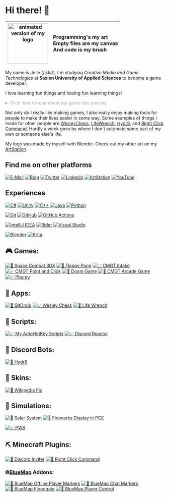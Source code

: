 # Hi there! 👋
| <img src="https://raw.githubusercontent.com/TechnicJelle/TechnicJelle/badges/Default(800)0001-0051.gif" width="128" alt="animated version of my logo"> |  Programming's my art</br>Empty files are my canvas</br>And code is my brush |
|---|:---|

My name is Jelle (/jɛlə/).
I'm studying _Creative Media and Game Technologies_ at **Saxion University of Applied Sciences** to become a game developer.

I love learning fun things and having fun learning things!

<details markdown="1"><summary style="cursor: pointer; color: #aaaaaa;">Click here to read about my game-dev journey</summary>

My first start with programming was GameMaker 8.1 Lite when I was eight. I started off only using the visual programming, and I never really got into GML. Sadly, most of the games I made back then have been lost to time.

A year or two later I discovered Minecraft with its redstone, and I was sold. When command blocks were added a little later, I was even more hooked. I spent years playing with it, learning and getting better. I also loved the big tech modpacks, though my computer back then couldn't really run them well.

When I was around eleven, my primary school installed Scratch on their computers. Me being the curious type and seeing that a new icon had appeared on the desktop, I clicked it and almost immediately recognized it as being a similar thing to GameMaker (which I had mostly stopped using by then). I quickly became quite good at it, though sadly most of those projects have also been lost.

For the second half of secondary school, I had to buy a TI 84 CE-T calculator and I almost immediately started making useful programs and fun games in TI-Basic.

Then I discovered The Coding Train on YouTube and I started using Processing a lot.
So for the next four or five years I used that for basically all of my programming. I don't use it that much anymore these days, but I still really like it.

I have also made a few Minecraft plugins in Java, scripts in Python, websites with raw HTML and CSS, and C++ and C programs, among many other things. I like to experiment with a lot of things and learn a lot.

Now I'm almost done with my first year at Saxion and I've been learning C# with their GXP Engine.
I’m also learning Unity now, and next year we'll be learning C++ and I'm also planning on learning Unreal Engine. Learning Rust also seems like fun!
</details>

Not only do I really like making games, I also really enjoy making tools for people to make their lives easier in some way. Some examples of things I made for other people are [WesleyChess](https://github.com/TechnicJelle/WesleyChess), [LifeWrench](https://github.com/TechnicJelle/LifeWrench), [Hydr8](https://github.com/TechnicJelle/DiscordHydr8Bot), and [Right Click Command](https://github.com/TechnicJelle/RightClickCommand). Hardly a week goes by where I don't automate some part of my own or someone else's life.

My logo was made by myself with Blender.
Check out my other art on my [ArtStation](https://www.artstation.com/TechnicJelle)

## Find me on other platforms
[![E-Mail](https://img.shields.io/badge/EMail-%23EA4335?style=for-the-badge&logo=gmail&logoColor=white)](mailto:technicjelleplay@gmail.com)
[![Blog](https://img.shields.io/badge/Blog-%2336465D?style=for-the-badge&logo=tumblr&logoColor=white)](https://technicjelle.tumblr.com/)
[![Twitter](https://img.shields.io/badge/twitter-%231DA1F2?style=for-the-badge&logo=twitter&logoColor=white)](https://twitter.com/TechnicJelle/)
[![Linkedin](https://img.shields.io/badge/LinkedIn-%230A66C2?style=for-the-badge&logo=linkedin&logoColor=white)](https://www.linkedin.com/in/technicjelle/)
[![ArtStation](https://img.shields.io/badge/ArtStation-%2313AFF0?style=for-the-badge&logo=artstation&logoColor=white)](https://www.artstation.com/TechnicJelle)
[![YouTube](https://img.shields.io/badge/YouTube-%23FF0000?style=for-the-badge&logo=youtube&logoColor=white)](https://www.youtube.com/channel/UC4mHMfrd9kh6M-xq9KQmJWQ/)

## Experiences
[![C#](https://img.shields.io/badge/C%23-%23239120?style=for-the-badge&logo=csharp&logoColor=white)]()
[![Unity](https://img.shields.io/badge/Unity-%23303030?style=for-the-badge&logo=unity&logoColor=white)]()
[![C++](https://img.shields.io/badge/C++-%2300599C?style=for-the-badge&logo=c%2B%2B&logoColor=white)]()
[![Java](https://img.shields.io/badge/Java-%23ED8B00?style=for-the-badge&logo=openjdk&logoColor=white)]()
[![Python](https://img.shields.io/badge/Python-3670A0?style=for-the-badge&logo=python&logoColor=ffdd54)]()

[![Git](https://img.shields.io/badge/git-%23F05033?style=for-the-badge&logo=git&logoColor=white)]()
[![GitHub](https://img.shields.io/badge/GitHub-%23303030?style=for-the-badge&logo=github&logoColor=white)](https://github.com/TechnicJelle)
[![GitHub Actions](https://img.shields.io/badge/github%20actions-%232671E5?style=for-the-badge&logo=githubactions&logoColor=white)]()

[![IntelliJ IDEA](https://img.shields.io/badge/IntelliJ%20IDEA-%23303030?style=for-the-badge&logo=intellijidea&logoColor=white)]()
[![Rider](https://img.shields.io/badge/Rider-%23dc143c?style=for-the-badge&logo=rider&logoColor=white)]()
[![Visual Studio](https://img.shields.io/badge/Visual%20Studio-5C2D91?style=for-the-badge&logo=visual-studio&logoColor=white)]()

[![Blender](https://img.shields.io/badge/Blender-%23F5792A?style=for-the-badge&logo=blender&logoColor=white)]()
[![Krita](https://img.shields.io/badge/Krita-%233BABFF?style=for-the-badge&logo=krita&logoColor=white)]()

## 🎮 Games:
[![🚧 Space Combat 3DX](https://github-readme-stats.vercel.app/api/pin/?username=TechnicJelle&repo=SpaceCombat3DX&theme=dark)](https://github.com/TechnicJelle/SpaceCombat3DX)
[![🚧 Flappy Pong](https://github-readme-stats.vercel.app/api/pin/?username=TechnicJelle&repo=FlappyPong&theme=dark)](https://github.com/TechnicJelle/FlappyPong)
[![✅ CMGT Intake](https://github-readme-stats.vercel.app/api/pin/?username=TechnicJelle&repo=CMGT_Intake&theme=dark)](https://github.com/TechnicJelle/CMGT_Intake)
[![✅ CMGT Point and Click](https://github-readme-stats.vercel.app/api/pin/?username=TechnicJelle&repo=CMGT_PointAndClick&theme=dark)](https://github.com/TechnicJelle/CMGT_PointAndClick)
[![🚧 Doom Game](https://github-readme-stats.vercel.app/api/pin/?username=TechnicJelle&repo=DoomGame&theme=dark)](https://github.com/TechnicJelle/DoomGame)
[![🚧 CMGT Arcade Game](https://github-readme-stats.vercel.app/api/pin/?username=MythicalSora&repo=Project-Lift-Off&theme=dark)](https://github.com/MythicalSora/Project-Lift-Off)
[![✅ Phurey](https://github-readme-stats.vercel.app/api/pin/?username=TechnicJelle&repo=Phurey&theme=dark)](https://github.com/TechnicJelle/Phurey)

## 📱 Apps:
[![🚧 GitDroid](https://github-readme-stats.vercel.app/api/pin/?username=TechnicJelle&repo=GitDroid&theme=dark)](https://github.com/TechnicJelle/GitDroid)
[![✅ Wesley Chess](https://github-readme-stats.vercel.app/api/pin/?username=TechnicJelle&repo=WesleyChess&theme=dark)](https://github.com/TechnicJelle/WesleyChess)
[![🚧 Life Wrench](https://github-readme-stats.vercel.app/api/pin/?username=TechnicJelle&repo=LifeWrench&theme=dark)](https://github.com/TechnicJelle/LifeWrench)

## 📝 Scripts:
[![✅ My AutoHotKey Scripts](https://github-readme-stats.vercel.app/api/pin/?username=TechnicJelle&repo=My-AutoHotKey-Scripts&theme=dark)](https://github.com/TechnicJelle/My-AutoHotKey-Scripts)
[![✅ Discord Reactor](https://github-readme-stats.vercel.app/api/pin/?username=TechnicJelle&repo=DiscordReactor&theme=dark)](https://github.com/TechnicJelle/DiscordReactor)

## 🤖 Discord Bots:
[![🚧 Hydr8](https://github-readme-stats.vercel.app/api/pin/?username=TechnicJelle&repo=DiscordHydr8Bot&theme=dark)](https://github.com/TechnicJelle/DiscordHydr8Bot)

## 🎨 Skins:
[![🚧 Wikipedia Fix](https://github-readme-stats.vercel.app/api/pin/?username=TechnicJelle&repo=WikipediaFix&theme=dark)](https://github.com/TechnicJelle/WikipediaFix)

## 🌌 Simulations:
[![🚧 Solar System](https://github-readme-stats.vercel.app/api/pin/?username=TechnicJelle&repo=SolarSystem&theme=dark)](https://github.com/TechnicJelle/SolarSystem)
[![🚧 Fireworks Display in PGE](https://github-readme-stats.vercel.app/api/pin/?username=TechnicJelle&repo=FireworksPGE&theme=dark)](https://github.com/TechnicJelle/FireworksPGE)

[![✅ PWS](https://github-readme-stats.vercel.app/api/pin/?username=TechnicJelle&repo=PWS&theme=dark)](https://github.com/TechnicJelle/PWS)


## ⛏ Minecraft Plugins:
[![🚧 Discord Inviter](https://github-readme-stats.vercel.app/api/pin/?username=TechnicJelle&repo=DiscordInviter&theme=dark)](https://github.com/TechnicJelle/DiscordInviter)
[![🚧 Right Click Command](https://github-readme-stats.vercel.app/api/pin/?username=TechnicJelle&repo=RightClickCommand&theme=dark)](https://github.com/TechnicJelle/RightClickCommand)

### 🌐[BlueMap](https://github.com/BlueMap-Minecraft/BlueMap#readme) Addons:
[![🚧 BlueMap Offline Player Markers](https://github-readme-stats.vercel.app/api/pin/?username=TechnicJelle&repo=BlueMapOfflinePlayerMarkers&theme=dark)](https://github.com/TechnicJelle/BlueMapOfflinePlayerMarkers)
[![🚧 BlueMap Chat Markers](https://github-readme-stats.vercel.app/api/pin/?username=TechnicJelle&repo=BlueMapChatMarkers&theme=dark)](https://github.com/TechnicJelle/BlueMapChatMarkers)
[![🚧 BlueMap Floodgate](https://github-readme-stats.vercel.app/api/pin/?username=TechnicJelle&repo=BlueMapFloodgate&theme=dark)](https://github.com/TechnicJelle/BlueMapFloodgate)
[![🚧 BlueMap Player Control](https://github-readme-stats.vercel.app/api/pin/?username=TechnicJelle&repo=BlueMapPlayerControl&theme=dark)](https://github.com/TechnicJelle/BlueMapPlayerControl)

